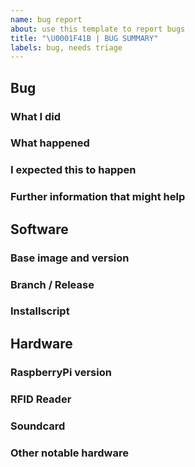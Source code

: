 ```yaml
---
name: bug report
about: use this template to report bugs
title: "\U0001F41B | BUG SUMMARY"
labels: bug, needs triage
---
```


## Bug

### What I did

<!--
i.e. `I installed the raspberry pi with above mentioned buster image and ran the installer script`
-->

### What happened

<!--
i.e. `During the first run of 'apt-get install' an error was shown: 'E: Broken packages'`
-->

### I expected this to happen

<!--
i.e. `I would have expected that this command would magically fix itself when it encounters and error.`
-->

### Further information that might help

<!--
Please post here the output of 'tail -n 500 /var/log/syslog' or 'journalctl -u mopidy' ( Spotify edition only)

i.e. `find logfiles at https://paste.ubuntu.com/p/cRS7qM8ZmP/`
-->


## Software

### Base image and version

<!--
i.e. `2019-09-26-raspbian-buster-lite.img`

Otherwise the output of `cat /etc/os-release`
-->

### Branch / Release

<!--
i.e. `master`

the following command will help with that
`cd /home/pi/RPi-Jukebox-RFID/ && git status | head -2`
-->

### Installscript

<!--
i.e. `scripts/installscripts/buster-install-default.sh`
-->


## Hardware

### RaspberryPi version

<!--
i.e. `3 B+`

Can be obtained by executing `sudo cat /sys/firmware/devicetree/base/model` on the RaspberryPi
-->

### RFID Reader

<!--
i.e. `16c0:27db HXGCoLtd Keyboard`

Can be found in the output of `sudo lsusb -v` when it is connected via USB.
-->

### Soundcard

<!--
i.e. `0d8c:0014 C-Media Electronics, Inc. Audio Adapter (Unitek Y-247A)`

Can be found in the output of `sudo lsusb -v` when it is connected via USB.
-->

### Other notable hardware

<!--
i.e. post your GPIO pin settings from `RPi-Jukebox-RFID/scripts/gpio-buttons.py`:
```
GPIO Buttons:
    volU = Button(22,pull_up=True,hold_time=0.3,hold_repeat=True)
    volD = Button(27,pull_up=True,hold_time=0.3,hold_repeat=True)
    frwd = Button(17,pull_up=True)
    prev = Button(24,pull_up=True)
    halt = Button(23,pull_up=True)
```
-->
